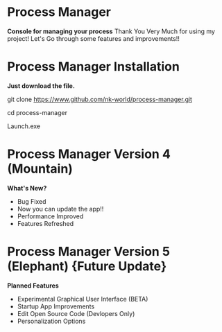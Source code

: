 # Process Manager
**Console for managing your process**
Thank You Very Much for using my project! Let's Go through some features and improvements!!

# Process Manager Installation

**Just download the file.**

git clone https://www.github.com/nk-world/process-manager.git

cd process-manager

Launch.exe

# Process Manager Version 4 (Mountain)
**What's New?**
- Bug Fixed
- Now you can update the app!!
- Performance Improved
- Features Refreshed



# Process Manager Version 5 (Elephant) {Future Update}
**Planned Features**
- Experimental Graphical User Interface (BETA)
- Startup App Improvements
- Edit Open Source Code (Devlopers Only)
- Personalization Options
